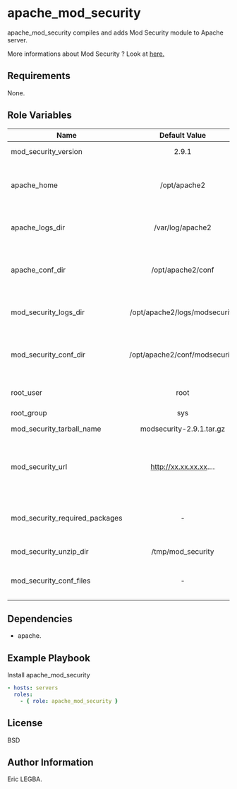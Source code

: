 apache_mod_security
=========

apache_mod_security compiles and adds Mod Security module to Apache server.

More informations about Mod Security ? Look at [here.](https://github.com/SpiderLabs/ModSecurity/wiki)

Requirements
------------

None.

Role Variables
--------------

| Name	        | Default Value	| Description|
| ------------- |:-------------:| ----------:|
|mod_security_version|2.9.1|Mod security version|
|apache_home|/opt/apache2|Installation directory for the current version of Apache|
|apache_logs_dir|/var/log/apache2|Directory containing Apache's log files|
|apache_conf_dir|/opt/apache2/conf|Directory containing Apache's configuration files|
|mod_security_logs_dir|/opt/apache2/logs/modsecurity|Directory containing mod security's log files|
|mod_security_conf_dir|/opt/apache2/conf/modsecurity|Directory containing mod security's configuration files|
|root_user|root|Owner of mod security's directories|
|root_group|sys|Owner's group|
|mod_security_tarball_name|modsecurity-2.9.1.tar.gz|Mod security archive tar.gz|
|mod_security_url|http://xx.xx.xx.xx....|Url to download mod security archive (Private Repo Nexus).|
|mod_security_required_packages|-|List of prerequisite packages to install mod security.|
|mod_security_unzip_dir|/tmp/mod_security|Mod security unzip directory|
|mod_security_conf_files|-|List of configuration's files which will be deployed|


Dependencies
------------

- apache.

Example Playbook
----------------

Install apache_mod_security
```yaml
- hosts: servers
  roles:
    - { role: apache_mod_security }
```

License
-------

BSD

Author Information
------------------

Eric LEGBA.
